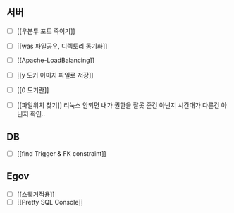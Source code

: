 ## 서버
- [ ] [[우분투 포트 죽이기]]
- [ ] [[was 파일공유, 디렉토리 동기화]]
- [ ] [[Apache-LoadBalancing]]
- [ ] [[y 도커 이미지 파일로 저장]]
- [ ] [[0 도커란]]
- [ ] [[파일위치 찾기]]
리눅스 안되면 내가 권한을 잘못 준건 아닌지
시간대가 다른건 아닌지 확인..


## DB
- [ ] [[find Trigger & FK constraint]]

## Egov
- [ ] [[스웨거적용]]
- [ ] [[Pretty SQL Console]]